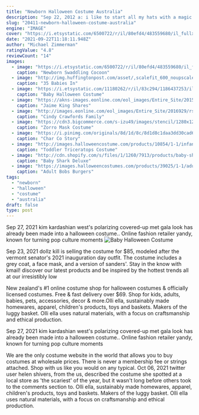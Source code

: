 ```yaml
---
title: "Newborn Halloween Costume Australia"
description: "Sep 22, 2012 a: i like to start all my hats with a magic ring.The magic ring can take some getting used to, but once you get the hang of it, it really is a great way to start crocheting in rounds. Here is"
slug: "20411-newborn-halloween-costume-australia"
engine: "IMAGE"
cover: "https://i.etsystatic.com/6500722/r/il/80efd4/483559680/il_fullxfull.483559680_h7rx.jpg"
date: "2021-09-22T11:18:11.948Z"
author: "Michael Zimmerman"
ratingValue: "4.8"
reviewCount: "14"
images:
  - image: "https://i.etsystatic.com/6500722/r/il/80efd4/483559680/il_fullxfull.483559680_h7rx.jpg"
    caption: "Newborn Swaddling Cocoon"
  - image: "http://img.huffingtonpost.com/asset/,scalefit_600_noupscale/57e448071b00002d00ef18cd.jpeg"
    caption: "35 Babies In"
  - image: "https://i.etsystatic.com/11180262/r/il/83c294/1186437253/il_794xN.1186437253_2u0y.jpg"
    caption: "Baby Halloween Costume"
  - image: "https://akns-images.eonline.com/eol_images/Entire_Site/2015919/rs_634x1024-151019095714-634-JAIME-KING-Veuve-Clicquot-Polo.ls.101915.jpg?fit=inside|900:auto&output-quality=90"
    caption: "Jaime King Shares"
  - image: "http://images.eonline.com/eol_images/Entire_Site/2016929/rs_1024x759-161029134012-1024.cindy-crawford-rande-gerber.cm.102916.jpg"
    caption: "Cindy Crawfords Family"
  - image: "https://cdn3.bigcommerce.com/s-izu49/images/stencil/1280x1280/products/5782/4393/3493Z_2__30657.1406404760.jpg?c=2"
    caption: "Zorro Mask Costume"
  - image: "https://i.pinimg.com/originals/8d/1d/8c/8d1d8c1daa3dd30cad61a5f16cd37735.jpg"
    caption: "Char Co Story"
  - image: "http://images.halloweencostume.com/products/10854/1-1/infant-toddler-triceratops-costume.jpg"
    caption: "Toddler Triceratops Costume"
  - image: "http://cdn.shopify.com/s/files/1/1260/7913/products/baby-shark-deluxe-yellow-costume-for-adults-baby-shark-rubies-adults-unisex-pinkfong-701706std_800x.jpg?v=1599018860"
    caption: "Baby Shark Deluxe"
  - image: "https://images.halloweencostumes.com/products/39025/1-1/adult-bobs-burgers-louise-costume.jpg"
    caption: "Adult Bobs Burgers"
tags:
  - "newborn"
  - "halloween"
  - "costume"
  - "australia"
draft: false
type: post
---
```


Sep 27, 2021 kim kardashian west's polarizing covered-up met gala look has already been made into a halloween costume.. Online fashion retailer yandy, known for turning pop culture moments
![Baby Halloween Costume](https://i.etsystatic.com/11180262/r/il/83c294/1186437253/il_794xN.1186437253_2u0y.jpg "Baby Halloween Costume")

Sep 23, 2021 dollz kill is selling the costume for $85, modeled after the vermont senator&#39;s 2021 inauguration day outfit. The costume includes a grey coat, a face mask, and a version of sanders&#39;. Stay in the know with kmail! discover our latest products and be inspired by the hottest trends all at our irresistibly low
<!--inArticleAds-->

<!--galleryOne-->

New zealand's #1 online costume shop for halloween costumes & officially licensed costumes. Free & fast delivery over $69. Shop for kids, adults, babies, pets, accessories, decor & more.Olli ella, sustainably made homewares, apparel, children's products, toys and baskets. Makers of the luggy basket. Olli ella uses natural materials, with a focus on craftsmanship and ethical production.
<!--inArticleAds-->

<!--galleryTwo-->

Sep 27, 2021 kim kardashian west's polarizing covered-up met gala look has already been made into a halloween costume.. Online fashion retailer yandy, known for turning pop culture moments
<!--galleryThree-->

We are the only costume website in the world that allows you to buy costumes at wholesale prices. There is never a membership fee or strings attached. Shop with us like you would on any typical. Oct 06, 2021 twitter user helen shivers, from the us, described the costume she spotted at a local store as 'the scariest' of the year, but it wasn't long before others took to the comments section to. Olli ella, sustainably made homewares, apparel, children's products, toys and baskets. Makers of the luggy basket. Olli ella uses natural materials, with a focus on craftsmanship and ethical production.